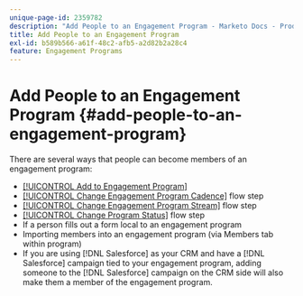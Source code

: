 ```yaml
---
unique-page-id: 2359782
description: "Add People to an Engagement Program - Marketo Docs - Product Documentation"
title: Add People to an Engagement Program
exl-id: b589b566-a61f-48c2-afb5-a2d82b2a28c4
feature: Engagement Programs
---
```

# Add People to an Engagement Program {#add-people-to-an-engagement-program}

There are several ways that people can become members of an engagement program:

* [[!UICONTROL Add to Engagement Program]](/help/marketo/product-docs/core-marketo-concepts/smart-campaigns/program-flow-actions/add-to-engagement-program.md)
* [[!UICONTROL Change Engagement Program Cadence]](/help/marketo/product-docs/core-marketo-concepts/smart-campaigns/program-flow-actions/change-engagement-program-cadence.md) flow step
* [[!UICONTROL Change Engagement Program Stream]](/help/marketo/product-docs/core-marketo-concepts/smart-campaigns/program-flow-actions/change-engagement-program-stream.md) flow step
* [[!UICONTROL Change Program Status]](/help/marketo/product-docs/core-marketo-concepts/smart-campaigns/program-flow-actions/change-program-status.md) flow step
* If a person fills out a form local to an engagement program
* Importing members into an engagement program (via Members tab within program)
* If you are using [!DNL Salesforce] as your CRM and have a [!DNL Salesforce] campaign tied to your engagement program, adding someone to the [!DNL Salesforce] campaign on the CRM side will also make them a member of the engagement program.
